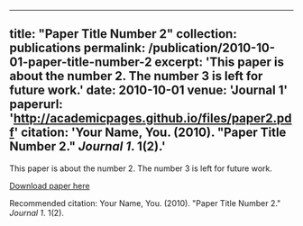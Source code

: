 <!-- ---
title: "Vectorial channeling as a mechanism for translational control by functional prions and condensates."
collection: publications
permalink: /publication/2010-10-01-paper-title-number-2
excerpt: 'xxx'
date: 2021
venue: 'PNAS'
paperurl: 'http://xinyugu1997.github.io/files/paper2.pdf'
citation: 'Gu, X., Schafer, N. P., & Wolynes, P. G. (2021). Proceedings of the National Academy of Sciences, 118(47).'
---
[Download paper here](http://xinyugu1997.github.io/files/paper2.pdf) -->

---
title: "Paper Title Number 2"
collection: publications
permalink: /publication/2010-10-01-paper-title-number-2
excerpt: 'This paper is about the number 2. The number 3 is left for future work.'
date: 2010-10-01
venue: 'Journal 1'
paperurl: 'http://academicpages.github.io/files/paper2.pdf'
citation: 'Your Name, You. (2010). &quot;Paper Title Number 2.&quot; <i>Journal 1</i>. 1(2).'
---
This paper is about the number 2. The number 3 is left for future work.

[Download paper here](http://academicpages.github.io/files/paper2.pdf)

Recommended citation: Your Name, You. (2010). "Paper Title Number 2." <i>Journal 1</i>. 1(2).
